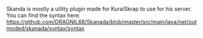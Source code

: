 Skanda is mostly a ulility plugin made for KuraiSkrap to use for his server.
You can find the syntax here: https://github.com/DRAGNIL68/Skanada/blob/master/src/main/java/net/outmoded/skanada/syntax/syntax
